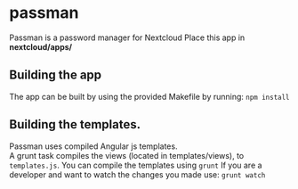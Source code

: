 # passman
Passman is a password manager for Nextcloud
Place this app in **nextcloud/apps/**

## Building the app

The app can be built by using the provided Makefile by running:
`npm install`

## Building the templates.
Passman uses compiled Angular js templates.   
A grunt task compiles the views (located in templates/views), to `templates.js`. 
You can compile the templates using `grunt`
If you are a developer and want to watch the changes you made use: `grunt watch`
